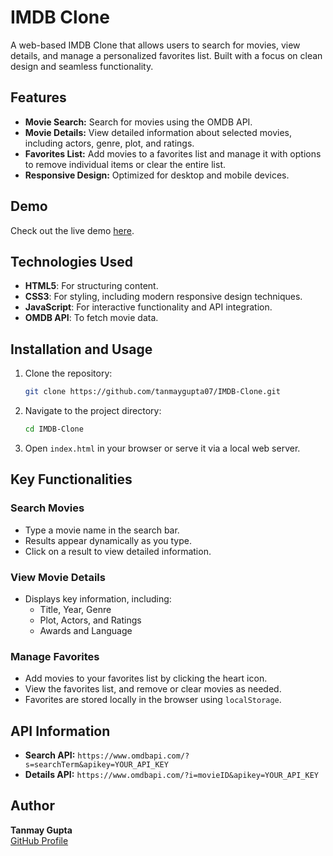 # IMDB Clone

A web-based IMDB Clone that allows users to search for movies, view details, and manage a personalized favorites list. Built with a focus on clean design and seamless functionality.

## Features

- **Movie Search:** Search for movies using the OMDB API.
- **Movie Details:** View detailed information about selected movies, including actors, genre, plot, and ratings.
- **Favorites List:** Add movies to a favorites list and manage it with options to remove individual items or clear the entire list.
- **Responsive Design:** Optimized for desktop and mobile devices.

## Demo

Check out the live demo [here](https://tanmaygupta07.github.io/IMDB-Clone/).




## Technologies Used

- **HTML5**: For structuring content.
- **CSS3**: For styling, including modern responsive design techniques.
- **JavaScript**: For interactive functionality and API integration.
- **OMDB API**: To fetch movie data.

## Installation and Usage

1. Clone the repository:
   ```bash
   git clone https://github.com/tanmaygupta07/IMDB-Clone.git
   ```
2. Navigate to the project directory:
   ```bash
   cd IMDB-Clone
   ```
3. Open `index.html` in your browser or serve it via a local web server.

## Key Functionalities

### Search Movies
- Type a movie name in the search bar.
- Results appear dynamically as you type.
- Click on a result to view detailed information.

### View Movie Details
- Displays key information, including:
  - Title, Year, Genre
  - Plot, Actors, and Ratings
  - Awards and Language

### Manage Favorites
- Add movies to your favorites list by clicking the heart icon.
- View the favorites list, and remove or clear movies as needed.
- Favorites are stored locally in the browser using `localStorage`.

## API Information

- **Search API:** `https://www.omdbapi.com/?s=searchTerm&apikey=YOUR_API_KEY`
- **Details API:** `https://www.omdbapi.com/?i=movieID&apikey=YOUR_API_KEY`


## Author

**Tanmay Gupta**  
[GitHub Profile](https://github.com/tanmaygupta07)
